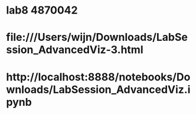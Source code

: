 # lab8 4870042
# file:///Users/wijn/Downloads/LabSession_AdvancedViz-3.html
# http://localhost:8888/notebooks/Downloads/LabSession_AdvancedViz.ipynb
